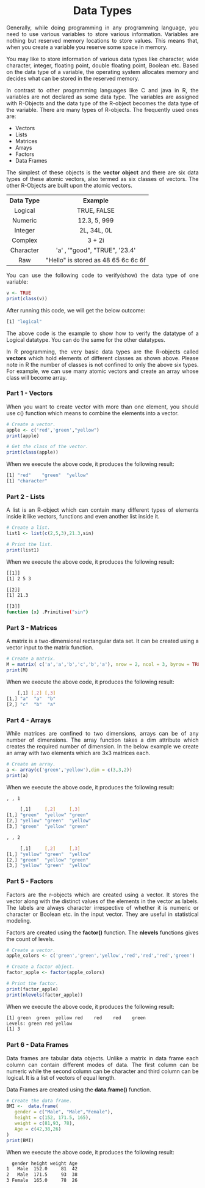 <div align='justify'>

# <div align='center'>Data Types</div>

Generally, while doing programming in any programming language, you need to use various variables to store various information. Variables are nothing but reserved memory locations to store values. This means that, when you create a variable you reserve some space in memory.

You may like to store information of various data types like character, wide character, integer, floating point, double floating point, Boolean etc. Based on the data type of a variable, the operating system allocates memory and decides what can be stored in the reserved memory.

In contrast to other programming languages like C and java in R, the variables are not declared as some data type. The variables are assigned with R-Objects and the data type of the R-object becomes the data type of the variable. There are many types of R-objects. The frequently used ones are:

- Vectors
- Lists
- Matrices
- Arrays
- Factors
- Data Frames

The simplest of these objects is the __vector object__ and there are six data types of these atomic vectors, also termed as six classes of vectors. The other R-Objects are built upon the atomic vectors.

<table align='center'>
    <tr align='center'>
        <th>Data Type</th>
        <th>Example</th>
    </tr>
    <tr align='center'>
        <td>Logical</td>
        <td>TRUE, FALSE</td>
    </tr>
    <tr align='center'>
        <td>Numeric</td>
        <td>12.3, 5, 999</td>
    </tr>
    <tr align='center'>
        <td>Integer</td>
        <td>2L, 34L, 0L</td>
    </tr>
    <tr align='center'>
        <td>Complex	</td>
        <td>3 + 2i</td>
    </tr>
    <tr align='center'>
        <td>Character</td>
        <td>'a' , '"good", "TRUE", '23.4'</td>
    </tr>
    <tr align='center'>
        <td>Raw</td>
        <td>"Hello" is stored as 48 65 6c 6c 6f</td>
    </tr>
</table>

You can use the following code to verify(show) the data type of one variable:

```R
v <- TRUE
print(class(v))
```

After running this code, we will get the below outcome:

```bash
[1] "logical"
```

The above code is the example to show how to verify the datatype of a Logical datatype. You can do the same for the other datatypes.

In R programming, the very basic data types are the R-objects called __vectors__ which hold elements of different classes as shown above. Please note in R the number of classes is not confined to only the above six types. For example, we can use many atomic vectors and create an array whose class will become array.

### Part 1 - Vectors

When you want to create vector with more than one element, you should use c() function which means to combine the elements into a vector.

```R
# Create a vector.
apple <- c('red','green',"yellow")
print(apple)

# Get the class of the vector.
print(class(apple))
```

When we execute the above code, it produces the following result:

```bash
[1] "red"    "green"  "yellow"
[1] "character"
```

### Part 2 - Lists

A list is an R-object which can contain many different types of elements inside it like vectors, functions and even another list inside it.

```R
# Create a list.
list1 <- list(c(2,5,3),21.3,sin)

# Print the list.
print(list1)
```

When we execute the above code, it produces the following result:

```bash
[[1]]
[1] 2 5 3

[[2]]
[1] 21.3

[[3]]
function (x) .Primitive("sin")
```

### Part 3 - Matrices

A matrix is a two-dimensional rectangular data set. It can be created using a vector input to the matrix function.

```R
# Create a matrix.
M = matrix( c('a','a','b','c','b','a'), nrow = 2, ncol = 3, byrow = TRUE)
print(M)
```

When we execute the above code, it produces the following result:

```bash
    [,1] [,2] [,3]
[1,] "a"  "a"  "b" 
[2,] "c"  "b"  "a"
```

### Part 4 - Arrays

While matrices are confined to two dimensions, arrays can be of any number of dimensions. The array function takes a dim attribute which creates the required number of dimension. In the below example we create an array with two elements which are 3x3 matrices each.

```R
# Create an array.
a <- array(c('green','yellow'),dim = c(3,3,2))
print(a)
```

When we execute the above code, it produces the following result:

```bash
, , 1

     [,1]     [,2]     [,3]    
[1,] "green"  "yellow" "green" 
[2,] "yellow" "green"  "yellow"
[3,] "green"  "yellow" "green" 

, , 2

     [,1]     [,2]     [,3]    
[1,] "yellow" "green"  "yellow"
[2,] "green"  "yellow" "green" 
[3,] "yellow" "green"  "yellow"
```

### Part 5 - Factors

Factors are the r-objects which are created using a vector. It stores the vector along with the distinct values of the elements in the vector as labels. The labels are always character irrespective of whether it is numeric or character or Boolean etc. in the input vector. They are useful in statistical modeling.

Factors are created using the __factor()__ function. The __nlevels__ functions gives the count of levels.

```R
# Create a vector.
apple_colors <- c('green','green','yellow','red','red','red','green')

# Create a factor object.
factor_apple <- factor(apple_colors)

# Print the factor.
print(factor_apple)
print(nlevels(factor_apple))
```

When we execute the above code, it produces the following result:

```bash
[1] green  green  yellow red    red    red    green 
Levels: green red yellow
[1] 3
```

### Part 6 - Data Frames

Data frames are tabular data objects. Unlike a matrix in data frame each column can contain different modes of data. The first column can be numeric while the second column can be character and third column can be logical. It is a list of vectors of equal length.

Data Frames are created using the __data.frame()__ function.

```R
# Create the data frame.
BMI <- 	data.frame(
   gender = c("Male", "Male","Female"), 
   height = c(152, 171.5, 165), 
   weight = c(81,93, 78),
   Age = c(42,38,26)
)
print(BMI)
```

When we execute the above code, it produces the following result:

```bash
  gender height weight Age
1   Male  152.0     81  42
2   Male  171.5     93  38
3 Female  165.0     78  26
```

</div>